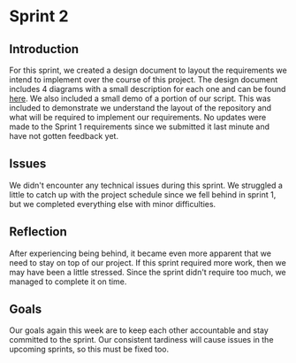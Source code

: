 # Sprint 2

## Introduction

For this sprint, we created a design document to layout the requirements we intend to implement over the course of this project.  The design document includes 4 diagrams with a small description for each one and can be found [here](./design_document.md).  We also included a small demo of a portion of our script.  This was included to demonstrate we understand the layout of the repository and what will be required to implement our requirements.  No updates were made to the Sprint 1 requirements since we submitted it last minute and have not gotten feedback yet.

## Issues

We didn't encounter any technical issues during this sprint.  We struggled a little to catch up with the project schedule since we fell behind in sprint 1, but we completed everything else with minor difficulties.

## Reflection

After experiencing being behind, it became even more apparent that we need to stay on top of our project.  If this sprint required more work, then we may have been a little stressed.  Since the sprint didn't require too much, we managed to complete it on time.  

## Goals

Our goals again this week are to keep each other accountable and stay committed to the sprint.  Our consistent tardiness will cause issues in the upcoming sprints, so this must be fixed too.